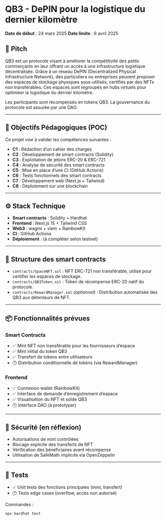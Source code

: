 # QB3 - DePIN pour la logistique du dernier kilomètre

**Date de début** : 24 mars 2025
**Date limite** : 6 avril 2025

## 🚀 Pitch

QB3 est un protocole visant à améliorer la compétitivité des petits commerçants en leur offrant un accès à une infrastructure logistique décentralisée. Grâce à un réseau DePIN (Decentralized Physical Infrastructure Network), des particuliers ou entreprises peuvent proposer des espaces de stockage physiques sous-utilisés, certifiés par des NFTs non transférables. Ces espaces sont regroupés en hubs virtuels pour optimiser la logistique du dernier kilomètre.

Les participants sont récompensés en tokens QB3. La gouvernance du protocole est assurée par une DAO.

---

## 🧱 Objectifs Pédagogiques (POC)

Ce projet vise à valider les compétences suivantes :

- **C1** : Rédaction d’un cahier des charges
- **C2** : Développement de smart contracts (Solidity)
- **C3** : Exploitation de jetons ERC-20 & ERC-721
- **C4** : Analyse de sécurité des smart contracts
- **C5** : Mise en place d’une CI (GitHub Actions)
- **C6** : Tests fonctionnels des smart contracts
- **C7** : Développement web (Next.js + Tailwind)
- **C8** : Déploiement sur une blockchain

---

## ⚙️ Stack Technique

- **Smart contracts** : Solidity + Hardhat
- **Frontend** : Next.js 15 + Tailwind CSS
- **Web3** : wagmi + viem + RainbowKit
- **CI** : GitHub Actions
- **Déploiement** : (à compléter selon testnet)

---

## 📁 Structure des smart contracts

- `contracts/SpaceNFT.sol` : NFT ERC-721 non transférable, utilisé pour certifier les espaces de stockage.
- `contracts/QB3Token.sol` : Token de récompense ERC-20 natif du protocole.
- `contracts/RewardManager.sol` _(optionnel)_ : Distribution automatisée des QB3 aux détenteurs de NFT.

---

## 📦 Fonctionnalités prévues

### Smart Contracts

- ✅ Mint NFT non transférable pour les fournisseurs d’espace
- ✅ Mint initial du token QB3
- ✅ Transfert de tokens entre utilisateurs
- 🕐 Distribution conditionnelle de tokens (via RewardManager)

### Frontend

- ✅ Connexion wallet (RainbowKit)
- ✅ Interface de demande d’enregistrement d’espace
- ✅ Visualisation du NFT et solde QB3
- 🕐 Interface DAO (à prototyper)

---

## 🔐 Sécurité (en réflexion)

- Autorisations de mint contrôlées
- Blocage explicite des transferts de NFT
- Vérification des bénéficiaires avant récompense
- Utilisation de SafeMath implicite via OpenZeppelin

---

## 🧪 Tests

- ✅ Unit tests des fonctions principales (mint, transfert)
- 🕐 Tests edge cases (overflow, accès non autorisé)

Commandes :

```bash
npx hardhat test
```
